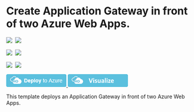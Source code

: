 # Create Application Gateway in front of two Azure Web Apps.

<IMG SRC="https://azurequickstartsservice.blob.core.windows.net/badges/201-application-gateway-webapps/PublicLastTestDate.svg" />&nbsp;
<IMG SRC="https://azurequickstartsservice.blob.core.windows.net/badges/201-application-gateway-webapps/PublicDeployment.svg" />&nbsp;

<IMG SRC="https://azurequickstartsservice.blob.core.windows.net/badges/201-application-gateway-webapps/FairfaxLastTestDate.svg" />&nbsp;
<IMG SRC="https://azurequickstartsservice.blob.core.windows.net/badges/201-application-gateway-webapps/FairfaxDeployment.svg" />&nbsp;

<IMG SRC="https://azurequickstartsservice.blob.core.windows.net/badges/201-application-gateway-webapps/BestPracticeResult.svg" />&nbsp;
<IMG SRC="https://azurequickstartsservice.blob.core.windows.net/badges/201-application-gateway-webapps/CredScanResult.svg" />&nbsp;

<a href="https://portal.azure.com/#create/Microsoft.Template/uri/https%3A%2F%2Fraw.githubusercontent.com%2FAzure%2Fazure-quickstart-templates%2Fmaster%2F201-application-gateway-webapps%2Fazuredeploy.json" target="_blank">
    <img src="https://raw.githubusercontent.com/Azure/azure-quickstart-templates/master/1-CONTRIBUTION-GUIDE/images/deploytoazure.png"/>
</a>
<a href="http://armviz.io/#/?load=https%3A%2F%2Fraw.githubusercontent.com%2FAzure%2Fazure-quickstart-templates%2Fmaster%2F201-application-gateway-webapps%2Fazuredeploy.json" target="_blank">
    <img src="https://raw.githubusercontent.com/Azure/azure-quickstart-templates/master/1-CONTRIBUTION-GUIDE/images/visualizebutton.png"/>
</a>

This template deploys an Application Gateway in front of two Azure Web Apps.

